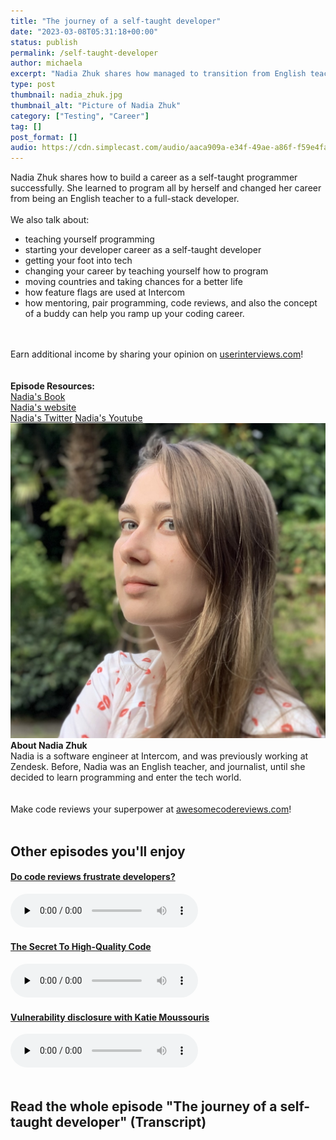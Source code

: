 ```yaml
---
title: "The journey of a self-taught developer"
date: "2023-03-08T05:31:18+00:00"
status: publish
permalink: /self-taught-developer
author: michaela
excerpt: "Nadia Zhuk shares how managed to transition from English teacher to developer in 9 months ."
type: post
thumbnail: nadia_zhuk.jpg
thumbnail_alt: "Picture of Nadia Zhuk"
category: ["Testing", "Career"]
tag: []
post_format: []
audio: https://cdn.simplecast.com/audio/aaca909a-e34f-49ae-a86f-f59e4fa807f0/episodes/42b98b5c-32cc-4e34-a19c-3aaddb9d8e6c/audio/92768546-d9fd-4b03-ab0c-28e64cab8dd3/default_tc.mp3?nocache
---
```


<div class="episode-about">
Nadia Zhuk shares how to build a career as a self-taught programmer successfully. She learned to program all by herself and changed her career from being an English teacher to a full-stack developer.  
    <br/> <br/>We also talk about:
    <ul>
        <li>teaching yourself programming</li>
        <li>starting your developer career as a self-taught developer</li>
        <li>getting your foot into tech</li>
        <li>changing your career by teaching yourself how to program</li>
        <li>moving countries and taking chances for a better life</li>
        <li>how feature flags are used at Intercom</li>
        <li>how mentoring, pair programming, code reviews, and also the concept of a buddy can help you ramp up your coding career.</li>
    </ul>
</div>
<br/><br/>
<div class="sponsorship">
Earn additional income by sharing your opinion on <a href="https://www.userinterviews.com/hello" target="_blank" rel="noopener noreferrer">userinterviews.com</a>!
</div> 
<br/><br/>
<div class=" episode-links">
<b>Episode Resources:</b><br/>
<a href="https://gumroad.com/l/fhIFH" target="_blank" rel="noopener noreferrer">Nadia's Book</a></br>    
<a href="https://beetlehope.com" target="_blank" rel="noopener noreferrer">Nadia's website</a></br>   
<a href="https://twitter.com/beetlehope" target="_blank" rel="noopener noreferrer">Nadia's Twitter</a>
<a href="https://www.youtube.com/c/beetlehope" target="_blank" rel="noopener noreferrer">Nadia's Youtube</a>
</div>

<div class="row pt-2 align-items-center">
    <div class="col-4 guest-picture">
    <img src="nadia_zhuk.jpg" alt="Nadia Zhuk"/>
    </div>
    <div class="col-8 guest-about">
    <b>About Nadia Zhuk</b><br/>
    Nadia is a software engineer at Intercom, and was previously working at Zendesk. Before, Nadia was an English teacher, and journalist, until she decided to learn programming and enter the tech world. 
    </div>
</div>
<br/><br/>
<div class="sponsorship">
Make code reviews your superpower at <a href="https://awesomecodereviews.com">awesomecodereviews.com</a>!
</div> 

<br/>
<div>
  <h2>Other episodes you'll enjoy</h2>
<div class="row-md-6">
      <div class="row g-0 border rounded overflow-hidden flex-md-row mb-4 shadow-sm h-md-250 position-relative">
          <div class="col p-4 d-flex flex-column position-static">
            <a href="https://www.software-engineering-unlocked.com/emotions-software-engineering/"><h4 class="mb-0">Do code reviews frustrate developers?</h3></a>
  <audio controls preload="none">
               <source src="https://cdn.simplecast.com/audio/aaca909a-e34f-49ae-a86f-f59e4fa807f0/episodes/97db62c7-4a74-4ed5-ad1b-4272cd37fdce/audio/10ea5715-4a7c-48f7-9d6d-ea081d78877c/default_tc.mp3" />
              </audio>
          </div>
        </div>
      </div>
	  <div class="row-md-6">
      <div class="row g-0 border rounded overflow-hidden flex-md-row mb-4 shadow-sm h-md-250 position-relative">
          <div class="col p-4 d-flex flex-column position-static">
            <a href="https://www.software-engineering-unlocked.com/high-quality-code/"><h4 class="mb-0">The Secret To High-Quality Code </h3></a>
  <audio controls preload="none">
               <source src="https://cdn.simplecast.com/audio/aaca909a-e34f-49ae-a86f-f59e4fa807f0/episodes/47f883a9-4633-4c1b-9e5f-c673f3b0b280/audio/5497ed3e-ecfd-4df1-ac15-28738a2a08fd/default_tc.mp3" />
              </audio>
          </div>
        </div>
      </div>
		  <div class="row-md-6">
      <div class="row g-0 border rounded overflow-hidden flex-md-row mb-4 shadow-sm h-md-250 position-relative">
          <div class="col p-4 d-flex flex-column position-static">
            <a href="https://www.software-engineering-unlocked.com/vulnerability-disclosure-katie-moussouris/"><h4 class="mb-0">Vulnerability disclosure with Katie Moussouris</h3></a>
  <audio controls preload="none">
               <source src="https://cdn.simplecast.com/audio/aaca909a-e34f-49ae-a86f-f59e4fa807f0/episodes/a407c606-b977-44d4-9941-10b59e579fd3/audio/898fd8db-8e4a-4055-bf95-9c764d63e264/default_tc.mp3" />
              </audio>
          </div>
        </div>
      </div>
</div>
<br/>

## Read the whole episode "The journey of a self-taught developer" (Transcript)
